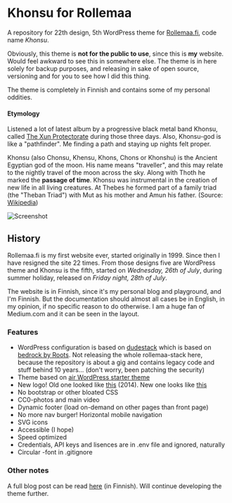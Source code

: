 # Khonsu for Rollemaa

A repository for 22th design, 5th WordPress theme for [Rollemaa.fi](https://www.rollemaa.fi), code name *Khonsu*.

Obviously, this theme is **not for the public to use**, since this is **my** website. Would feel awkward to see this in somewhere else. The theme is in here solely for backup purposes, and releasing in sake of open source, versioning and for you to see how I did this thing.

The theme is completely in Finnish and contains some of my personal oddities.

#### Etymology

Listened a lot of latest album by a progressive black metal band Khonsu, called [The Xun Protectorate](https://www.last.fm/music/Khonsu/The+Xun+Protectorate) during those three days. Also, Khonsu-god is like a "pathfinder". Me finding a path and staying up nights felt proper.

Khonsu (also Chonsu, Khensu, Khons, Chons or Khonshu) is the Ancient Egyptian god of the moon. His name means "traveller", and this may relate to the nightly travel of the moon across the sky. Along with Thoth he marked the **passage of time**. Khonsu was instrumental in the creation of new life in all living creatures. At Thebes he formed part of a family triad (the "Theban Triad") with Mut as his mother and Amun his father. (Source: [Wikipedia](https://en.wikipedia.org/wiki/Khonsu))

![](https://rolle.wtf/rollemaa.fi.png "Screenshot")

## History 

Rollemaa.fi is my first website ever, started originally in 1999. Since then I have resigned the site 22 times. From those designs five are WordPress theme and Khonsu is the fifth, started on *Wednesday, 26th of July*, during summer holiday, released on *Friday night, 28th of July*.

The website is in Finnish, since it's my personal blog and playground, and I'm Finnish. But the documentation should almost all cases be in English, in my opinion, if no specific reason to do otherwise. I am a huge fan of Medium.com and it can be seen in the layout.

### Features

- WordPress configuration is based on [dudestack](https://github.com/digitoimistodude/dudestack) which is based on [bedrock by Roots](https://github.com/roots/bedrock). Not releasing the whole rollemaa-stack here, because the repository is about a gig and contains legacy code and stuff behind 10 years... (don't worry, been patching the security)
- Theme based on [air WordPress starter theme](https://github.com/digitoimistodude/air)
- New logo! Old one looked like [this](https://www.rollemaa.fi/content/themes/newera/images/logo.png) (2014). New one looks like [this](https://www.rollemaa.fi/content/themes/khonsu/svg/logo.svg)
- No bootstrap or other bloated CSS
- CC0-photos and main video
- Dynamic footer (load on-demand on other pages than front page)
- No more nav burger! Horizontal mobile navigation
- SVG icons
- Accessible (I hope)
- Speed optimized
- Credentials, API keys and lisences are in .env file and ignored, naturally
- Circular -font in .gitignore

### Other notes

A full blog post can be read [here](https://www.rollemaa.fi/uusi-versio-julkaistu-rollemaan-kehityspolku-vuodesta-2014/) (in Finnish). Will continue developing the theme further.